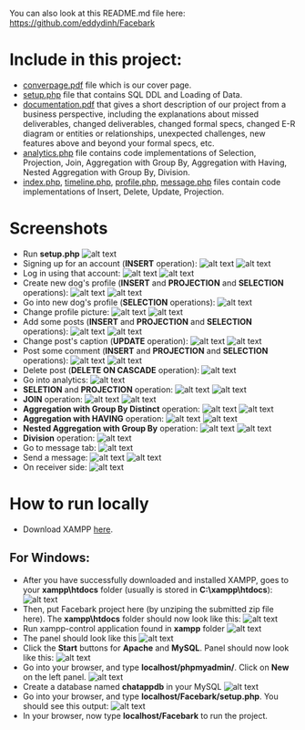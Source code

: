 You can also look at this README.md file here:
https://github.com/eddydinh/Facebark
# Include in this project:
- [converpage.pdf](./coverpage.pdf) file which is our cover page.
- [setup.php](./setup.php) file that contains SQL DDL and Loading of Data.
- [documentation.pdf](./documentation.pdf) that gives a short description of our project from a business perspective, including the explanations about missed deliverables, changed deliverables, changed formal specs, changed E-R diagram or entities or relationships, unexpected challenges, new features above and beyond your formal specs, etc. 
- [analytics.php](./analytics.php) file contains code implementations of Selection, Projection, Join, Aggregation with Group By, Aggregation with Having, Nested Aggregation with Group By, Division.
- [index.php](./index.php), [timeline.php](./timeline.php), [profile.php](./profile.php), [message.php](./messgae.php) files contain code implementations of Insert, Delete, Update, Projection.
# Screenshots
- Run **setup.php**
![alt text](/screenshots/tutorial8.PNG)
- Signing up for an account (**INSERT** operation):
![alt text](/screenshots/s1.PNG)
![alt text](/screenshots/s2.PNG)
- Log in using that account:
![alt text](/screenshots/s3.PNG)
![alt text](/screenshots/s4.PNG)
- Create new dog's profile (**INSERT** and **PROJECTION** and **SELECTION** operations):
![alt text](/screenshots/s5.PNG)
![alt text](/screenshots/s6.PNG)
- Go into new dog's profile (**SELECTION** operations):
![alt text](/screenshots/s7.PNG)
- Change profile picture:
![alt text](/screenshots/s8.PNG)
![alt text](/screenshots/s9.PNG)
- Add some posts (**INSERT** and **PROJECTION** and **SELECTION** operations):
![alt text](/screenshots/s10.PNG)
![alt text](/screenshots/s11.PNG)
- Change post's caption (**UPDATE** operation):
![alt text](/screenshots/s12.PNG)
![alt text](/screenshots/s13.PNG)
- Post some comment (**INSERT** and **PROJECTION** and **SELECTION** operations):
![alt text](/screenshots/s14.PNG)
![alt text](/screenshots/s15.PNG)
- Delete post (**DELETE ON CASCADE** operation):
![alt text](/screenshots/s16.PNG)
- Go into analytics:
![alt text](/screenshots/s17.PNG)
- **SELETION** and **PROJECTION** operation:
![alt text](/screenshots/s18.PNG)
![alt text](/screenshots/s19.PNG)
- **JOIN** operation:
![alt text](/screenshots/s20.PNG)
![alt text](/screenshots/s21.PNG)
- **Aggregation with Group By Distinct** operation:
![alt text](/screenshots/s22.PNG)
![alt text](/screenshots/s23.PNG)
- **Aggregation with HAVING** operation:
![alt text](/screenshots/s24.PNG)
![alt text](/screenshots/s25.PNG)
- **Nested Aggregation with Group By** operation:
![alt text](/screenshots/s26.PNG)
![alt text](/screenshots/s27.PNG)
- **Division** operation:
![alt text](/screenshots/s28.PNG)
- Go to message tab:
![alt text](/screenshots/s29.PNG)
- Send a message:
![alt text](/screenshots/s30.PNG)
![alt text](/screenshots/s31.PNG)
- On receiver side:
![alt text](/screenshots/s32.PNG)
# How to run locally
- Download XAMPP [here](https://www.apachefriends.org/download.html).
## For Windows:
- After you have successfully downloaded and installed XAMPP, goes to your **xampp\htdocs** folder (usually is stored in **C:\xampp\htdocs**):
![alt text](/screenshots/tutorial1.PNG)
- Then, put Facebark project here (by unziping the submitted zip file here). The **xampp\htdocs** folder should now look like this: 
![alt text](/screenshots/tutorial2.PNG)
- Run xampp-control application found in **xampp** folder
![alt text](/screenshots/tutorial3.PNG)
- The panel should look like this
![alt text](/screenshots/tutorial4.PNG)
- Click the **Start** buttons for **Apache** and **MySQL**. Panel should now look like this:
![alt text](/screenshots/tutorial5.PNG)
- Go into your browser, and type **localhost/phpmyadmin/**. Click on **New** on the left panel.
![alt text](/screenshots/tutorial6.PNG)
- Create a database named **chatappdb** in your MySQL
![alt text](/screenshots/tutorial7.PNG)
- Go into your browser, and type **localhost/Facebark/setup.php**. You should see this output:
![alt text](/screenshots/tutorial8.PNG)
- In your browser, now type **localhost/Facebark** to run the project.


